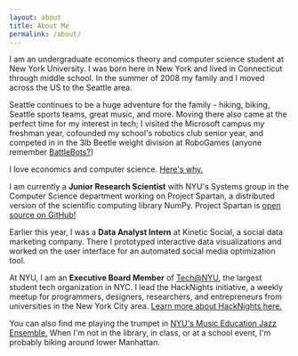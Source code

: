 ```yaml
---
layout: about
title: About Me
permalink: /about/
---
```


I am an undergraduate economics theory and computer science student at New York
University. I was born here in New York and lived in Connecticut through middle
school. In the summer of 2008 my family and I moved across the US to the
Seattle area.

Seattle continues to be a huge adventure for the family - hiking, biking,
Seattle sports teams, great music, and more. Moving there also came at the
perfect time for my interest in tech; I visited the Microsoft campus my
freshman year, cofounded my school's robotics club senior year, and competed in
in the 3lb Beetle weight division at RoboGames (anyone remember
[BattleBots?](https://www.youtube.com/watch?v=Oo3zWxO3yYs))

I love economics and computer science. [Here's why.](https://google.com)

I am currently a **Junior Research Scientist** with NYU's Systems group in the
Computer Science department working on Project Spartan, a distributed version
of the scientific computing library NumPy. Project Spartan is [open source on
GitHub!](https://github.com/spartan-array/spartan/)

Earlier this year, I was a **Data Analyst Intern** at Kinetic Social, a social
data marketing company. There I prototyped interactive data visualizations and
worked on the user interface for an automated social media optimization tool.

At NYU, I am an **Executive Board Member** of
[Tech@NYU](http://www.techatnyu.org/), the largest student tech organization in
NYC. I lead the HackNights initiative, a weekly meetup for programmers,
designers, researchers, and entrepreneurs from universities in the New York
City area. [Learn more about HackNights
here.](http://www.techatnyu.org/#build-and-socialize)

You can also find me playing the trumpet in [NYU's Music Education Jazz
Ensemble.](https://www.facebook.com/pages/NYU-Music-Education-Jazz-Ensemble/149497651746377)
When I'm not in the library, in class, or at a school event, I'm probably
biking around lower Manhattan.

